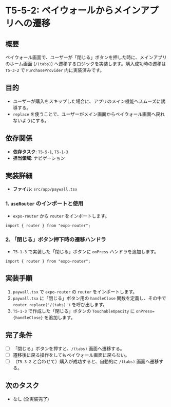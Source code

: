 # T5-5-2: ペイウォールからメインアプリへの遷移

## 概要

ペイウォール画面で、ユーザーが「閉じる」ボタンを押した時に、メインアプリのホーム画面 (`/(tabs)`) へ遷移するロジックを実装します。購入成功時の遷移は `T5-3-2` で `PurchaseProvider` 内に実装済みです。

## 目的

- ユーザーが購入をスキップした場合に、アプリのメイン機能へスムーズに誘導する。
- `replace` を使うことで、ユーザーがメイン画面からペイウォール画面へ戻れないようにする。

## 依存関係

- **依存タスク**: `T5-5-1`, `T5-1-3`
- **担当領域**: ナビゲーション

## 実装詳細

- **ファイル**: `src/app/paywall.tsx`

### 1. `useRouter` のインポートと使用

- `expo-router` から `router` をインポートします。

```tsx
import { router } from "expo-router";
```

### 2. 「閉じる」ボタン押下時の遷移ハンドラ

- `T5-1-3` で実装した「閉じる」ボタンに `onPress` ハンドラを追加します。

```tsx
import { router } from "expo-router";
```

## 実装手順

1.  `paywall.tsx` で `expo-router` の `router` をインポートします。
2.  `paywall.tsx` に「閉じる」ボタン用の `handleClose` 関数を定義し、その中で `router.replace('/(tabs)')` を呼び出します。
3.  `T5-1-3` で作成した「閉じる」ボタンの `TouchableOpacity` に `onPress={handleClose}` を追加します。

## 完了条件

- [ ] 「閉じる」ボタンを押すと、`/(tabs)` 画面へ遷移する。
- [ ] 遷移後に戻る操作をしてもペイウォール画面に戻らない。
- [ ] （`T5-3-2` と合わせて）購入が成功すると、自動的に `/(tabs)` 画面へ遷移する。

## 次のタスク

- なし (全実装完了)
